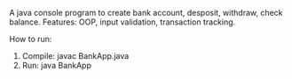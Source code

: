 A java console program to create bank account, desposit, withdraw, check balance.
Features: OOP, input validation, transaction tracking.

How to run:
1. Compile: javac BankApp.java
2. Run: java BankApp
